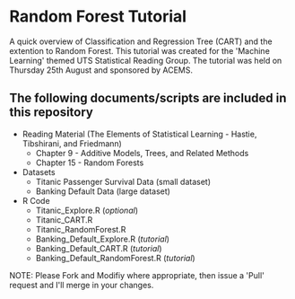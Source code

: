 # Random Forest Tutorial

A quick overview of Classification and Regression Tree (CART) and the extention to Random Forest. This tutorial was created for the 'Machine Learning' themed UTS Statistical Reading Group. The tutorial was held on Thursday 25th August and sponsored by ACEMS.

## The following documents/scripts are included in this repository
+ Reading Material (The Elements of Statistical Learning - Hastie, Tibshirani, and Friedmann)
  + Chapter 9 - Additive Models, Trees, and Related Methods 
  + Chapter 15 - Random Forests
+ Datasets
  + Titanic Passenger Survival Data (small dataset)
  + Banking Default Data (large dataset)
+ R Code
  + Titanic_Explore.R (_optional_)
  + Titanic_CART.R
  + Titanic_RandomForest.R
  + Banking_Default_Explore.R (_tutorial_)
  + Banking_Default_CART.R (_tutorial_)
  + Banking_Default_RandomForest.R (_tutorial_)

NOTE: Please Fork and Modifiy where appropriate, then issue a 'Pull' request and I'll merge in your changes.
